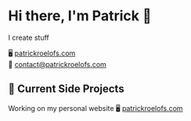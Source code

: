 # Hi there, I'm Patrick 👋
I create stuff

🖥️ [patrickroelofs.com](https://patrickroelofs.com) <br />
📧 [contact@patrickroelofs.com](mailto:contact@patrickroelofs.com)

## 🚧 Current Side Projects
Working on my personal website 🖥️ [patrickroelofs.com](https://patrickroelofs.com)
